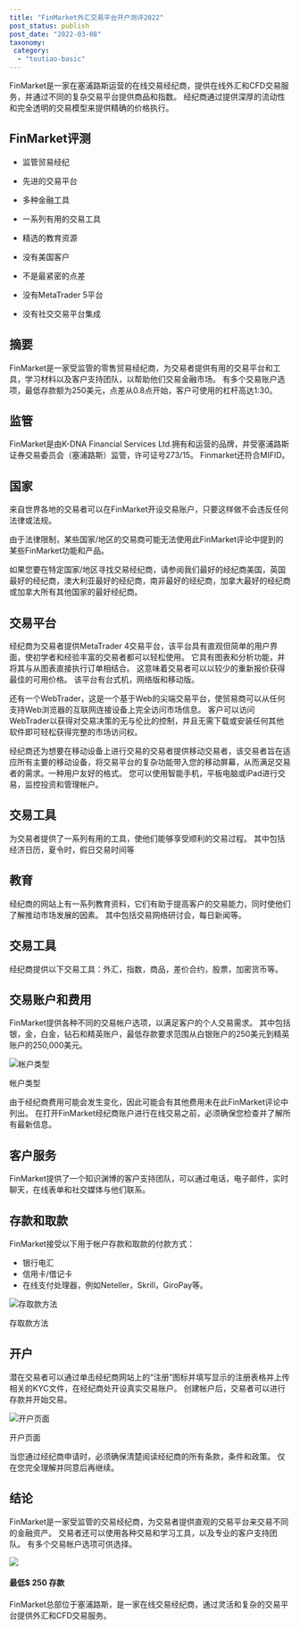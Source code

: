```yaml
---
title: "FinMarket外汇交易平台开户测评2022"
post_status: publish
post_date: "2022-03-08"
taxonomy:
 category: 
  - "toutiao-basic"
---
```


FinMarket是一家在塞浦路斯运营的在线交易经纪商，提供在线外汇和CFD交易服务，并通过不同的复杂交易平台提供商品和指数。 经纪商通过提供深厚的流动性和完全透明的交易模型来提供精确的价格执行。

## FinMarket评测

- 监管贸易经纪
    
- 先进的交易平台
    
- 多种金融工具
    
- 一系列有用的交易工具
    
- 精选的教育资源
    
- 没有美国客户
    
- 不是最紧密的点差
    
- 没有MetaTrader 5平台
    
- 没有社交交易平台集成
    

## 摘要

FinMarket是一家受监管的零售贸易经纪商，为交易者提供有用的交易平台和工具，学习材料以及客户支持团队，以帮助他们交易金融市场。 有多个交易账户选项，最低存款额为250美元，点差从0.8点开始，客户可使用的杠杆高达1:30。

## 监管

FinMarket是由K-DNA Financial Services Ltd.拥有和运营的品牌，并受塞浦路斯证券交易委员会（塞浦路斯）监管，许可证号273/15。 Finmarket还符合MIFID。

## 国家

来自世界各地的交易者可以在FinMarket开设交易账户，只要这样做不会违反任何法律或法规。

由于法律限制，某些国家/地区的交易商可能无法使用此FinMarket评论中提到的某些FinMarket功能和产品。

如果您要在特定国家/地区寻找交易经纪商，请参阅我们最好的经纪商美国，英国最好的经纪商，澳大利亚最好的经纪商，南非最好的经纪商，加拿大最好的经纪商或加拿大所有其他国家的最好经纪商。

## 交易平台

经纪商为交易者提供MetaTrader 4交易平台，该平台具有直观但简单的用户界面，使初学者和经验丰富的交易者都可以轻松使用。 它具有图表和分析功能，并将其与从图表直接执行订单相结合。 这意味着交易者可以以较少的重新报价获得最佳的可用价格。 该平台有台式机，网络版和移动版。

还有一个WebTrader，这是一个基于Web的尖端交易平台，使贸易商可以从任何支持Web浏览器的互联网连接设备上完全访问市场信息。 客户可以访问WebTrader以获得对交易决策的无与伦比的控制，并且无需下载或安装任何其他软件即可轻松获得完整的市场访问权。

经纪商还为想要在移动设备上进行交易的交易者提供移动交易者，该交易者旨在适应所有主要的移动设备，将交易平台的复杂功能带入您的移动屏幕，从而满足交易者的需求。一种用户友好的格式。 您可以使用智能手机，平板电脑或iPad进行交易，监控投资和管理帐户。

## 交易工具

为交易者提供了一系列有用的工具，使他们能够享受顺利的交易过程。 其中包括经济日历，夏令时，假日交易时间等

## 教育

经纪商的网站上有一系列教育资料，它们有助于提高客户的交易能力，同时使他们了解推动市场发展的因素。 其中包括交易网络研讨会，每日新闻等。

## 交易工具

经纪商提供以下交易工具：外汇，指数，商品，差价合约，股票，加密货币等。

## 交易账户和费用

FinMarket提供各种不同的交易帐户选项，以满足客户的个人交易需求。 其中包括银，金，白金，钻石和精英账户，最低存款要求范围从白银账户的250美元到精英账户的250,000美元。

![帐户类型](https://cdn.fendou.la/funstoutiao/2020/11/FinMarket-Review-Account-Types-1024x444.png "帐户类型")

帐户类型

由于经纪商费用可能会发生变化，因此可能会有其他费用未在此FinMarket评论中列出。 在打开FinMarket经纪商账户进行在线交易之前，必须确保您检查并了解所有最新信息。

## 客户服务

FinMarket提供了一个知识渊博的客户支持团队，可以通过电话，电子邮件，实时聊天，在线表单和社交媒体与他们联系。

## 存款和取款

FinMarket接受以下用于帐户存款和取款的付款方式：

- 银行电汇
- 信用卡/借记卡
- 在线支付处理器，例如Neteller，Skrill，GiroPay等。

![存取款方法](https://cdn.fendou.la/funstoutiao/2020/11/FinMarket-Review-Deposit-and-Withdrawal-Methods.jpg "存取款方法")

存取款方法

## 开户

潜在交易者可以通过单击经纪商网站上的“注册”图标并填写显示的注册表格并上传相关的KYC文件，在经纪商处开设真实交易账户。 创建帐户后，交易者可以进行存款并开始交易。

![开户页面](https://cdn.fendou.la/funstoutiao/2020/11/FinMarket-Review-Account-Opening-Page-362x1024.jpg "开户页面")

开户页面

当您通过经纪商申请时，必须确保清楚阅读经纪商的所有条款，条件和政策。 仅在您完全理解并同意后再继续。

## 结论

FinMarket是一家受监管的交易经纪商，为交易者提供直观的交易平台来交易不同的金融资产。 交易者还可以使用各种交易和学习工具，以及专业的客户支持团队。 有多个交易帐户选项可供选择。

![](https://cdn.fendou.la/funstoutiao/2020/11/FinMarket-Logo-1.png)

#### **最低$ 250** 存款

FinMarket总部位于塞浦路斯，是一家在线交易经纪商，通过灵活和复杂的交易平台提供外汇和CFD交易服务。
